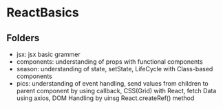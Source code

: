 # ReactBasics

## Folders 
- jsx: jsx basic grammer 
- components: understanding of props with functional components 
- season: understanding of state, setState, LifeCycle with Class-based components 
- pics: understanding of event handling, send values from children to parent component by using callback, CSS(Grid) with React, fetch Data using axios, DOM Handling by uinsg React.createRef() method
